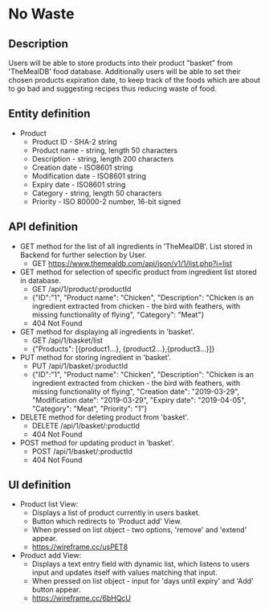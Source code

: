 # No Waste

## Description
Users will be able to store products into their product "basket" from 'TheMealDB' food database. Additionally users will be able to set their chosen products expiration date, to keep track of the foods which are about to go bad and suggesting recipes thus reducing waste of food. 

## Entity definition
* Product
    - Product ID - SHA-2 string
    - Product name -  string, length 50 characters
    - Description - string, length 200 characters
    - Creation date - ISO8601 string
    - Modification date - ISO8601 string
    - Expiry date - ISO8601 string
    - Category - string, length 50 characters
    - Priority - ISO 80000-2 number, 16-bit signed

## API definition
* GET method for the list of all ingredients in 'TheMealDB'. List stored in Backend for further selection by User.
    - GET https://www.themealdb.com/api/json/v1/1/list.php?i=list
* GET method for selection of specific product from ingredient list stored in database.
    - GET /api/1/product/:productId
    - {"ID":"1", "Product name": "Chicken", "Description": "Chicken is an ingredient extracted from chicken - the bird with feathers, with missing functionality of flying", "Category": "Meat"}
    - 404 Not Found
* GET method for displaying all ingredients in 'basket'.
    - GET /api/1/basket/list
    - {"Products": [{product1...}, {product2...},{product3...}]}
* PUT method for storing ingredient in 'basket'.
    - PUT /api/1/basket/:productId
    - {"ID":"1", "Product name": "Chicken", "Description": "Chicken is an ingredient extracted from chicken - the bird with feathers, with missing functionality of flying", "Creation date": "2019-03-29", "Modification date": "2019-03-29", "Expiry date": "2019-04-05", "Category": "Meat", "Priority": "1"}
* DELETE method for deleting product from 'basket'.
    - DELETE /api/1/basket/:productId
    - 404 Not Found
* POST method for updating product in 'basket'.
    - POST /api/1/basket/:productId
    - 404 Not Found

## UI definition
* Product list View: 
    - Displays a list of product currently in users basket.
    - Button which redirects to 'Product add' View.
    - When pressed on list object - two options, 'remove' and 'extend' appear.
    - https://wireframe.cc/usPET8 
* Product add View:
    - Displays a text entry field with dynamic list, which listens to users input and updates itself with values matching that input.
    - When pressed on list object - input for 'days until expiry' and 'Add' button appear.
    - https://wireframe.cc/6bHQcU

